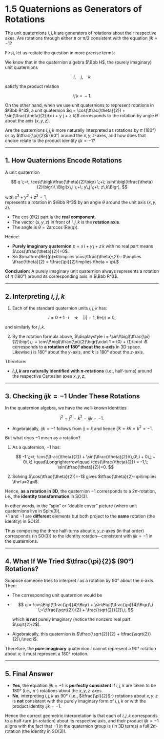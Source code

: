 # 1.5 Quaternions as Generators of Rotations

The unit quaternions $i, j, k$ are generators of rotations about their respective axes. Are rotations through either π or π/2 consistent with the equation $ijk = −1$?

First, let us restate the question in more precise terms:

We know that in the quaternion algebra $\Bbb H$, the (purely imaginary) unit quaternions 

$$
i,\quad j,\quad k
$$

satisfy the product relation

$$
i\,j\,k \;=\;-1.
$$

On the other hand, when we use unit quaternions to represent rotations in $\Bbb R^3$, 
a unit quaternion $q = \cos(\tfrac{\theta}{2}) + \sin(\tfrac{\theta}{2})(x i + y j + z k)$ 
corresponds to the rotation by angle $\theta$ about the axis $(x,y,z)$.  

Are the quaternions $i,j,k$ more naturally interpreted as rotations by $\pi$ (180°) 
or by $\tfrac{\pi}{2}$ (90°) around the $x,y,z$-axes, and how does that choice relate 
to the product identity $i j k = -1$?

---
## 1. How Quaternions Encode Rotations

A unit quaternion

$$
q \;=\; \cos\!\bigl(\tfrac{\theta}{2}\bigr) \;+\; \sin\!\bigl(\tfrac{\theta}{2}\bigr)\,\Bigl(x\,i \;+\; y\,j \;+\; z\,k\Bigr),
$$

with $x^2 + y^2 + z^2 = 1$,  
represents a rotation in $\Bbb R^3$ by an angle $\theta$ around the unit axis $(x,y,z)$.  

- The $\cos(\theta/2)$ part is the **real component**.  
- The vector $(x,y,z)$ in front of $i,j,k$ is the **rotation axis**.  
- The angle is $\theta = 2\arccos\bigl(\mathrm{Re}(q)\bigr)$.

Hence:

- **Purely imaginary quaternion** $p = x\,i + y\,j + z\,k$ with no real part means $\cos(\tfrac{\theta}{2})=0$.  
- So $\mathrm{Re}(p)=0\implies \cos(\tfrac{\theta}{2})=0\implies \tfrac{\theta}{2} = \tfrac{\pi}{2}\implies \theta = \pi.$

**Conclusion:** A purely imaginary unit quaternion always represents a rotation of $\pi$ (180°) around its corresponding axis in $\Bbb R^3$.  

---
## 2. Interpreting $i, j, k$

1. Each of the standard quaternion units $i, j, k$ has:

$$
i = 0 + 1\cdot i \quad\Longrightarrow\quad |i|=1,\;\mathrm{Re}(i)=0,
$$

   and similarly for $j, k$.

2. By the rotation formula above, 
   $\displaystyle i = \sin\!\bigl(\tfrac{\pi}{2}\bigr)\,i + \cos\!\bigl(\tfrac{\pi}{2}\bigr)\cdot 1 = (0) + (1)\cdot i$
   corresponds to **a rotation of 180° about the $x$-axis** in 3D space.  
   Likewise $j$ is 180° about the $y$-axis, and $k$ is 180° about the $z$-axis.

Therefore:

- **$i, j, k$ are naturally identified with $\pi$-rotations** (i.e., half-turns) around the respective Cartesian axes $x,y,z$.  

---
## 3. Checking $i j k = -1$ Under These Rotations

In the quaternion algebra, we have the well-known identities

$$
i^2 = j^2 = k^2 = ijk = -1.
$$

- Algebraically, $i j k = -1$ follows from $i j = k$ and hence $i j k = k k = k^2 = -1$.  

But what does $-1$ mean as a rotation?

1. As a quaternion, $-1$ has:

   $$
   -1 \;=\; \cos(\tfrac{\theta}{2}) + \sin(\tfrac{\theta}{2})(\,0\,i + 0\,j + 0\,k)
   \quad\Longrightarrow\quad 
   \cos(\tfrac{\theta}{2}) = -1,\; \sin(\tfrac{\theta}{2})=0.
   $$
   
3. Solving $\cos(\tfrac{\theta}{2})=-1$ gives $\tfrac{\theta}{2}=\pi\implies \theta=2\pi$.  

Hence, **as a rotation in 3D**, the quaternion $-1$ corresponds to a $2\pi$-rotation, i.e., the **identity transformation** in $\mathrm{SO}(3)$.  

In other words, in the “spin” or “double cover” picture (where unit quaternions live in $\mathrm{Spin}(3)$),  
$+1$ and $-1$ are **different** elements but both project to the **same** rotation (the identity) in $\mathrm{SO}(3)$.

Thus composing the three half-turns about $x,y,z$-axes (in that order) corresponds (in $\mathrm{SO}(3)$) to the identity rotation—consistent with $i j k = -1$ in the quaternions.

---
## 4. What If We Tried $\tfrac{\pi}{2}$ (90°) Rotations?

Suppose someone tries to interpret $i$ as a rotation by 90° about the $x$-axis.  Then:

- The corresponding unit quaternion would be
- 
  $$
  q = \cos\Bigl(\tfrac{\pi}{4}\Bigr) + \sin\Bigl(\tfrac{\pi}{4}\Bigr)\,i 
      \;=\;\frac{\sqrt{2}}{2} + \frac{\sqrt{2}}{2}\,i,
  $$
  
  which **is not** purely imaginary (notice the nonzero real part $\sqrt{2}/2$).  

- Algebraically, this quaternion is $\tfrac{\sqrt{2}}{2} + \tfrac{\sqrt{2}}{2}\,i\neq i$.  

Therefore, the **pure imaginary** quaternion $i$ cannot represent a 90° rotation about $x$; it must represent a 180° rotation.

---
## 5. Final Answer

- **Yes**, the equation $i j k = -1$ is **perfectly consistent** if $i, j, k$ are taken to be 180° (i.e., $\pi$-) rotations about the $x,y,z$-axes.  
- **No**, interpreting $i, j, k$ as 90° (i.e., $\tfrac{\pi}{2}$-) rotations about $x,y,z$ is **not** consistent with the purely imaginary form of $i,j,k$ or with the product identity $i j k = -1$.

Hence the correct geometric interpretation is that each of $i, j, k$ corresponds to a half-turn ($\pi$-rotation) about its respective axis, and their product $i j k = -1$ aligns with the fact that $-1$ in the quaternion group is (in 3D terms) a full $2\pi$-rotation (the identity in $\mathrm{SO}(3)$).
